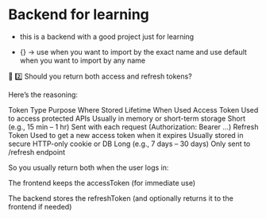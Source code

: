 # Backend for learning

- this is a backend with a good project just for learning 

- {} -> use when you want to import by the exact name and use default when you want to import by any name 

🧩 2️⃣ Should you return both access and refresh tokens?

Here’s the reasoning:

Token Type	Purpose	Where Stored	Lifetime	When Used
Access Token	Used to access protected APIs	Usually in memory or short-term storage	Short (e.g., 15 min – 1 hr)	Sent with each request (Authorization: Bearer ...)
Refresh Token	Used to get a new access token when it expires	Usually stored in secure HTTP-only cookie or DB	Long (e.g., 7 days – 30 days)	Only sent to /refresh endpoint

So you usually return both when the user logs in:

The frontend keeps the accessToken (for immediate use)

The backend stores the refreshToken (and optionally returns it to the frontend if needed)